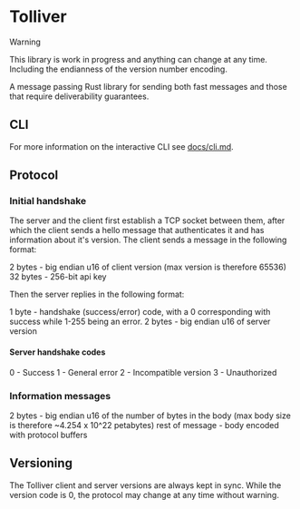 # Tolliver

> [!WARNING]
> This library is work in progress and anything can change at any time. Including the endianness of the version number encoding.

A message passing Rust library for sending both fast messages and those that require deliverability guarantees.

## CLI

For more information on the interactive CLI see [docs/cli.md](docs/cli.md).


## Protocol

### Initial handshake

The server and the client first establish a TCP socket between them, after which the client sends a hello message that authenticates it and has information about it's version. The client sends a message in the following format:

2 bytes - big endian u16 of client version (max version is therefore 65536)
32 bytes - 256-bit api key

Then the server replies in the following format:

1 byte - handshake (success/error) code, with a 0 corresponding with success while 1-255 being an error.
2 bytes - big endian u16 of server version

#### Server handshake codes

0 - Success
1 - General error
2 - Incompatible version
3 - Unauthorized

### Information messages

2 bytes - big endian u16 of the number of bytes in the body (max body size is therefore ~4.254 x 10^22 petabytes)
rest of message - body encoded with protocol buffers

## Versioning

The Tolliver client and server versions are always kept in sync. While the version code is 0, the protocol may change at any time without warning.
